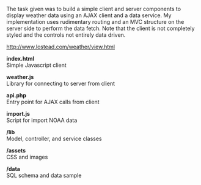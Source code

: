 The task given was to build a simple client and server components to display weather data using an AJAX client 
and a data service. My implementation uses rudimentary routing and an MVC structure on the server side to perform 
the data fetch. Note that the client is not completely styled and the controls not entirely data driven. 

http://www.lostead.com/weather/view.html

<b>index.html</b>  
Simple Javascript client

<b>weather.js</b>  
Library for connecting to server from client

<b>api.php</b>  
Entry point for AJAX calls from client

<b>import.js</b>  
Script for import NOAA data

<b>/lib</b>  
Model, controller, and service classes

<b>/assets</b>  
CSS and images

<b>/data</b>  
SQL schema and data sample



    





    



